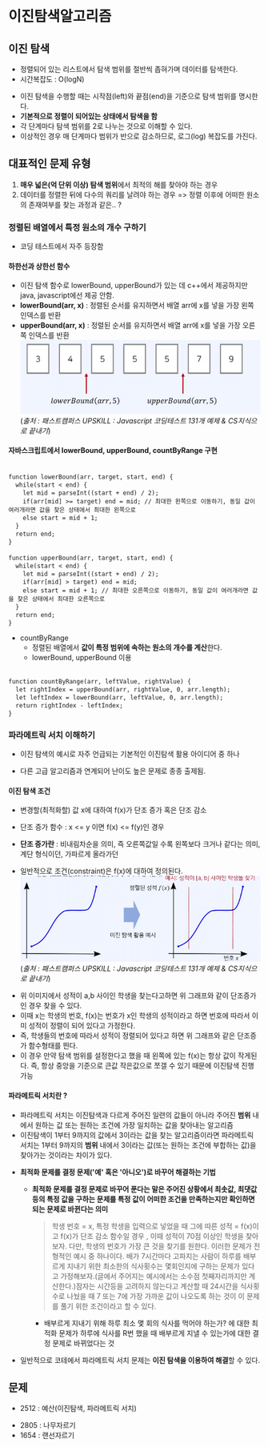 # 이진탐색알고리즘

## 이진 탐색

- 정렬되어 있는 리스트에서 탐색 범위를 절반씩 좁혀가며 데이터를 탐색한다.
- 시간복잡도 : O(logN)

* 이진 탐색을 수행할 때는 시작점(left)와 끝점(end)을 기준으로 탐색 범위를 명시한다.
* **기본적으로 정렬이 되어있는 상태에서 탐색을 함**
* 각 단계마다 탐색 범위를 2로 나누는 것으로 이해할 수 있다.
* 이상적인 경우 매 단계마다 범위가 반으로 감소하므로, 로그(log) 복잡도를 가진다.

## 대표적인 문제 유형

1. **매우 넓은(억 단위 이상) 탐색 범위**에서 최적의 해를 찾아야 하는 경우
2. 데이터를 정렬한 뒤에 다수의 쿼리를 날려야 하는 경우 => 정렬 이후에 어떠한 원소의 존재여부를 찾는 과정과 같은.. ?

### 정렬된 배열에서 특정 원소의 개수 구하기

- 코딩 테스트에서 자주 등장함

#### 하한선과 상한선 함수

- 이진 탐색 함수로 lowerBound, upperBound가 있는 데 c++에서 제공하지만 java, javascript에선 제공 안함.
- **lowerBound(arr, x)** : 정렬된 순서를 유지하면서 배열 arr에 x를 넣을 가장 왼쪽 인덱스를 반환
- **upperBound(arr, x)** : 정렬된 순서를 유지하면서 배열 arr에 x를 넣을 가장 오른쪽 인덱스를 반환
  ![](a.PNG)
  (_출처 : 패스트캠퍼스 UPSKILL : Javascript 코딩테스트 131개 예제 & CS지식으로 끝내기_)

#### 자바스크립트에서 lowerBound, upperBound, countByRange 구현

```

function lowerBound(arr, target, start, end) {
  while(start < end) {
    let mid = parseInt((start + end) / 2);
    if(arr[mid] >= target) end = mid; // 최대한 왼쪽으로 이동하기, 동일 값이 여러개라면 값을 찾은 상태에서 최대한 왼쪽으로
    else start = mid + 1;
  }
  return end;
}

function upperBound(arr, target, start, end) {
  while(start < end) {
    let mid = parseInt((start + end) / 2);
    if(arr[mid] > target) end = mid;
    else start = mid + 1; // 최대한 오른쪽으로 이동하기, 동일 값이 여러개라면 값을 찾은 상태에서 최대한 오른쪽으로
  }
  return end;
}

```

- countByRange
  - 정렬된 배열에서 **값이 특정 범위에 속하는 원소의 개수를 계산**한다.
  - lowerBound, upperBound 이용

```

function countByRange(arr, leftValue, rightValue) {
  let rightIndex = upperBound(arr, rightValue, 0, arr.length);
  let leftIndex = lowerBound(arr, leftValue, 0, arr.length);
  return rightIndex - leftIndex;
}
```

### 파라메트릭 서치 이해하기

- 이진 탐색의 예시로 자주 언급되는 기본적인 이진탐색 활용 아이디어 중 하나

* 다른 고급 알고리즘과 연계되어 난이도 높은 문제로 종종 출제됨.

#### 이진 탐색 조건

- 변경할(최적화할) 값 x에 대하여 f(x)가 단조 증가 혹은 단조 감소

* 단조 증가 함수 : x <= y 이면 f(x) <= f(y)인 경우

- **단조 증가란** : 비내림차순을 의미, 즉 오른쪽값일 수록 왼쪽보다 크거나 같다는 의미, 계단 형식이던, 가파르게 올라가던

* 일반적으로 조건(constraint)은 f(x)에 대하여 정의된다.
  ![](b.PNG)
  (_출처 : 패스트캠퍼스 UPSKILL : Javascript 코딩테스트 131개 예제 & CS지식으로 끝내기_)

- 위 이미지에서 성적이 a,b 사이인 학생을 찾는다고하면 위 그래프와 같이 단조증가인 경우 찾을 수 있다.
- 이때 x는 학생의 번호, f(x)는 번호가 x인 학생의 성적이라고 하면 번호에 따라서 이미 성적이 정렬이 되어 있다고 가정한다.
- 즉, 학생들의 번호에 따라서 성적이 정렬되어 있다고 하면 위 그래프와 같은 단조증가 함수형태를 띈다.
- 이 경우 만약 탐색 범위를 설정한다고 했을 때 왼쪽에 있는 f(x)는 항상 값이 작게된다. 즉, 항상 중앙을 기준으로 큰값 작은값으로 쪼갤 수 있기 때문에 이진탐색 진행 가능

#### 파라메트릭 서치란 ?

- 파라메트릭 서치는 이진탐색과 다르게 주어진 일련의 값들이 아니라 주어진 **범위** 내에서 원하는 값 또는 원하는 조건에 가장 일치하는 값을 찾아내는 알고리즘
- 이진탐색이 1부터 9까지의 값에서 3이라는 값을 찾는 알고리즘이라면 파라메트릭 서치는 1부터 9까지의 **범위** 내에서 3이라는 값(또는 원하는 조건에 부합하는 값)을 찾아가는 것이라는 차이가 있다.

* **최적화 문제를 결정 문제('예' 혹은 '아니오')로 바꾸어 해결하는 기법**

  - **최적화 문제를 결정 문제로 바꾸어 푼다는 말은 주어진 상황에서 최솟값, 최댓값 등의 특정 값을 구하는 문제를 특정 값이 어떠한 조건을 만족하는지만 확인하면 되는 문제로 바뀐다는 의미**

    > 학생 번호 = x, 특정 학생을 입력으로 넣었을 때 그에 따른 성적 = f(x)이고 f(x)가 단조 감소 함수일 경우 , 이때 성적이 70점 이상인 학생을 찾아보자. 다만, 학생의 번호가 가장 큰 것을 찾기를 원한다. 이러한 문제가 전형적인 예시 중 하나이다.
    > 배가 7시간마다 고파지는 사람이 하루를 배부르게 지내기 위한 최소한의 식사횟수는 몇회인지에 구하는 문제가 있다고 가정해보자.(글에서 주어지는 예시에서는 소수점 첫째자리까지만 계산한다.)잠자는 시간등을 고려하지 않는다고 계산할 때 24시간을 식사횟수로 나눴을 때 7 또는 7에 가장 가까운 값이 나오도록 하는 것이 이 문제를 풀기 위한 조건이라고 할 수 있다.

    - 배부르게 지내기 위해 하루 최소 몇 회의 식사를 먹어야 하는가? 에 대한 최적화 문제가 하루에 식사를 R번 했을 때 배부르게 지낼 수 있는가에 대한 결정 문제로 바뀌었다는 것

- 일반적으로 코테에서 파라메트릭 서치 문제는 **이진 탐색을 이용하여 해결**할 수 있다.

## 문제

- 2512 : 예산(이진탐색, 파라메트릭 서치)

* 2805 : 나무자르기
* 1654 : 랜선자르기
